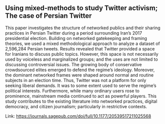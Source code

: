 ## Using mixed-methods to study Twitter activism; The case of Persian Twitter

This paper investigates the structure of networked publics and their sharing practices in Persian Twitter during a period surrounding Iran’s 2017 presidential election. Building on networked gatekeeping and framing theories, we used a mixed methodological approach to analyze a dataset of 2,596,284 Persian tweets. Results revealed that Twitter provided a space for Iranians to discuss public topics. However, this space is not necessarily used by voiceless and marginalized groups; and the uses are not limited to discussing controversial issues. The growing body of conservative crowdsourced elites emerged to defend the regime’s ideology. Moreover, the dominant networked frames were shaped around normal and routine subjects in an election time. Thus, Twitter was not a platform for only seeking liberal demands. It was to some extent used to serve the regime’s political interests. Furthermore, while many ordinary users rose to prominence, mainstream media continued to act as powerful players. This study contributes to the existing literature into networked practices, digital democracy, and citizen journalism; particularly in restrictive contexts.


Link: https://journals.sagepub.com/doi/full/10.1177/20539517211025568
